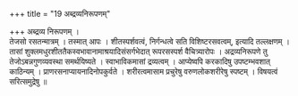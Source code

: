 +++
title = "19 अब्द्रव्यनिरूपणम्"

+++
अब्द्रव्य निरूपणम् ।  
तेजसो रसतन्मात्रम् । तस्मात् आपः । शीतस्पर्शवत्वं, निर्गन्धत्वे सति विशिष्टरसवत्वम्, इत्यादि तल्लक्षणम् । तासां शुक्लमधुरशीततैकस्वभावानामाश्रयादिसंसर्गभेदात् रूपरसस्पर्श वैचित्र्यारोपः । अद्रव्यनिरूपणे तु तेजोऽबन्नगुणव्यवस्था समर्थयिष्यते । स्वाभाविकमासां द्रव्यत्वम् । आप्येष्वपि करकादिषु उपष्टम्भवशात् काठिन्यम् । प्राणरसनाप्यायनादिनोपकुर्वते । शरीरत्वमासाम प्रचुरेषु वरुणलोकशरीरेषु स्पष्टम् । विषयत्वं सरित्समुद्रेषु ॥